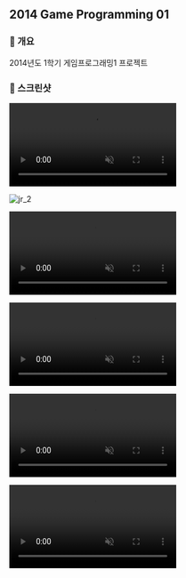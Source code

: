 

## 2014 Game Programming 01

### 🙈 개요

2014년도 1학기 게임프로그래밍1 프로젝트



### 🧐 스크린샷

<video src="./screenshots/jr_1.mp4" muted="muted" loop="loop" autoplay="autoplay"></video>




![jr_2](https://user-images.githubusercontent.com/60123221/115150679-6be23680-a0a4-11eb-8580-886864552666.gif)





<video src="./screenshots/jr_3.mp4" muted="muted" loop="loop" autoplay="autoplay"></video>





<video src="./screenshots/jr_4.mp4" muted="muted" loop="loop" autoplay="autoplay"></video>





<video src="./screenshots/jr_5.mp4" muted="muted" loop="loop" autoplay="autoplay"></video>





<video src="./screenshots/jr_6.mp4" muted="muted" loop="loop" autoplay="autoplay"></video>
